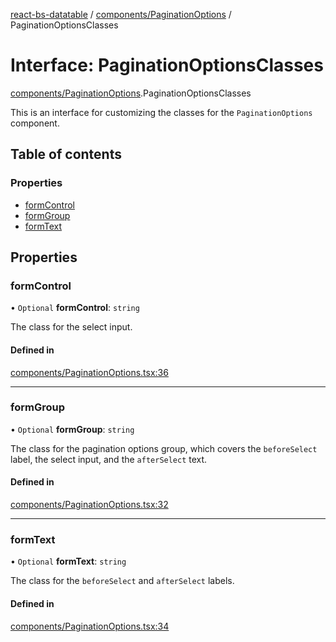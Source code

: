 [react-bs-datatable](../README.md) / [components/PaginationOptions](../modules/components_PaginationOptions.md) / PaginationOptionsClasses

# Interface: PaginationOptionsClasses

[components/PaginationOptions](../modules/components_PaginationOptions.md).PaginationOptionsClasses

This is an interface for customizing the classes for
the `PaginationOptions` component.

## Table of contents

### Properties

- [formControl](components_PaginationOptions.PaginationOptionsClasses.md#formcontrol)
- [formGroup](components_PaginationOptions.PaginationOptionsClasses.md#formgroup)
- [formText](components_PaginationOptions.PaginationOptionsClasses.md#formtext)

## Properties

### formControl

• `Optional` **formControl**: `string`

The class for the select input.

#### Defined in

[components/PaginationOptions.tsx:36](https://github.com/imballinst/react-bs-datatable/blob/0222533/src/components/PaginationOptions.tsx#L36)

___

### formGroup

• `Optional` **formGroup**: `string`

The class for the pagination options group, which covers
the `beforeSelect` label, the select input, and the `afterSelect` text.

#### Defined in

[components/PaginationOptions.tsx:32](https://github.com/imballinst/react-bs-datatable/blob/0222533/src/components/PaginationOptions.tsx#L32)

___

### formText

• `Optional` **formText**: `string`

The class for the `beforeSelect` and `afterSelect` labels.

#### Defined in

[components/PaginationOptions.tsx:34](https://github.com/imballinst/react-bs-datatable/blob/0222533/src/components/PaginationOptions.tsx#L34)

